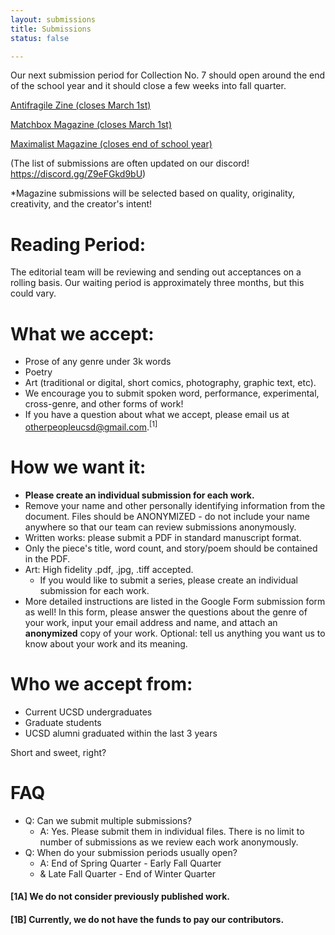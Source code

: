 ```yaml
---
layout: submissions
title: Submissions
status: false

---
```

Our next submission period for Collection No. 7 should open around the end of the school year and it should close a few weeks into fall quarter.

[Antifragile Zine (closes March 1st)](https://www.antifragilezine.com/issue-four)

[Matchbox Magazine (closes March 1st)](https://matchboxmagazine.org/submit-your-work/)

[Maximalist Magazine (closes end of school year)](https://maximalistmagazine.wixsite.com/maximalist-magazine/about-1)

(The list of submissions are often updated on our discord! <a href="https://discord.gg/Z9eFGkd9bU" rel="noreferer noopener">https://discord.gg/Z9eFGkd9bU</a>)

*Magazine submissions will be selected based on quality, originality, creativity, and the creator's intent!

# Reading Period:

The editorial team will be reviewing and sending out acceptances on a rolling basis. Our waiting period is approximately three months, but this could vary.

# ‍What we accept:

* Prose of any genre under 3k words
* Poetry
* Art (traditional or digital, short comics, photography, graphic text, etc). ‍
* We encourage you to submit spoken word, performance, experimental, cross-genre, and other forms of work! 
* If you have a question about what we accept, please email us at otherpeopleucsd@gmail.com.<sup>\[1\]</sup>

# How we want it:
* **Please create an individual submission for each work.** 
* Remove your name and other personally identifying information from the document. Files should be ANONYMIZED - do not include your name anywhere so that our team can review submissions anonymously.
* Written works: please submit a PDF in standard manuscript format.
* Only the piece's title, word count, and story/poem should be contained in the PDF.
* Art: High fidelity .pdf, .jpg, .tiff accepted.
  * If you would like to submit a series, please create an individual submission for each work.
* More detailed instructions are listed in the Google Form submission form as well! In this form, please answer the questions about the genre of your work, input your email address and name, and attach an **anonymized** copy of your work. Optional: tell us anything you want us to know about your work and its meaning.

# Who we accept from:

* Current UCSD undergraduates
* Graduate students
* UCSD alumni graduated within the last 3 years‍

Short and sweet, right?

# FAQ
- Q: Can we submit multiple submissions?
  - A: Yes. Please submit them in individual files. There is no limit to number of submissions as we review each work anonymously.
- Q: When do your submission periods usually open?
  - A: End of Spring Quarter - Early Fall Quarter
  - & Late Fall Quarter - End of Winter Quarter
 
#### \[1A\] We do not consider previously published work.
#### \[1B\] Currently, we do not have the funds to pay our contributors.
<br />
